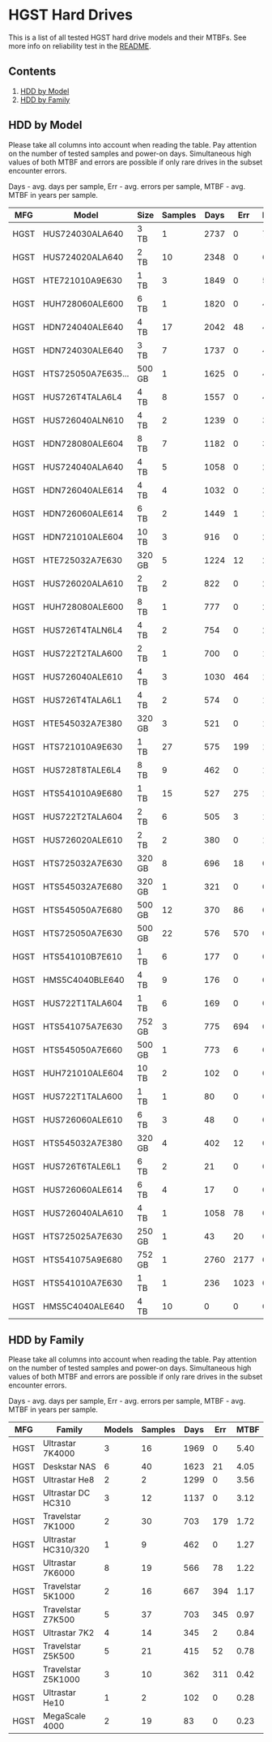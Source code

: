 HGST Hard Drives
================

This is a list of all tested HGST hard drive models and their MTBFs. See more
info on reliability test in the [README](https://github.com/bsdhw/SMART).

Contents
--------

1. [ HDD by Model  ](#hdd-by-model)
2. [ HDD by Family ](#hdd-by-family)

HDD by Model
------------

Please take all columns into account when reading the table. Pay attention on the
number of tested samples and power-on days. Simultaneous high values of both MTBF
and errors are possible if only rare drives in the subset encounter errors.

Days - avg. days per sample,
Err  - avg. errors per sample,
MTBF - avg. MTBF in years per sample.

| MFG       | Model              | Size   | Samples | Days  | Err   | MTBF |
|-----------|--------------------|--------|---------|-------|-------|------|
| HGST      | HUS724030ALA640    | 3 TB   | 1       | 2737  | 0     | 7.50   |
| HGST      | HUS724020ALA640    | 2 TB   | 10      | 2348  | 0     | 6.43   |
| HGST      | HTE721010A9E630    | 1 TB   | 3       | 1849  | 0     | 5.07   |
| HGST      | HUH728060ALE600    | 6 TB   | 1       | 1820  | 0     | 4.99   |
| HGST      | HDN724040ALE640    | 4 TB   | 17      | 2042  | 48    | 4.81   |
| HGST      | HDN724030ALE640    | 3 TB   | 7       | 1737  | 0     | 4.76   |
| HGST      | HTS725050A7E635... | 500 GB | 1       | 1625  | 0     | 4.45   |
| HGST      | HUS726T4TALA6L4    | 4 TB   | 8       | 1557  | 0     | 4.27   |
| HGST      | HUS726040ALN610    | 4 TB   | 2       | 1239  | 0     | 3.40   |
| HGST      | HDN728080ALE604    | 8 TB   | 7       | 1182  | 0     | 3.24   |
| HGST      | HUS724040ALA640    | 4 TB   | 5       | 1058  | 0     | 2.90   |
| HGST      | HDN726040ALE614    | 4 TB   | 4       | 1032  | 0     | 2.83   |
| HGST      | HDN726060ALE614    | 6 TB   | 2       | 1449  | 1     | 2.65   |
| HGST      | HDN721010ALE604    | 10 TB  | 3       | 916   | 0     | 2.51   |
| HGST      | HTE725032A7E630    | 320 GB | 5       | 1224  | 12    | 2.43   |
| HGST      | HUS726020ALA610    | 2 TB   | 2       | 822   | 0     | 2.25   |
| HGST      | HUH728080ALE600    | 8 TB   | 1       | 777   | 0     | 2.13   |
| HGST      | HUS726T4TALN6L4    | 4 TB   | 2       | 754   | 0     | 2.07   |
| HGST      | HUS722T2TALA600    | 2 TB   | 1       | 700   | 0     | 1.92   |
| HGST      | HUS726040ALE610    | 4 TB   | 3       | 1030  | 464   | 1.68   |
| HGST      | HUS726T4TALA6L1    | 4 TB   | 2       | 574   | 0     | 1.57   |
| HGST      | HTE545032A7E380    | 320 GB | 3       | 521   | 0     | 1.43   |
| HGST      | HTS721010A9E630    | 1 TB   | 27      | 575   | 199   | 1.35   |
| HGST      | HUS728T8TALE6L4    | 8 TB   | 9       | 462   | 0     | 1.27   |
| HGST      | HTS541010A9E680    | 1 TB   | 15      | 527   | 275   | 1.25   |
| HGST      | HUS722T2TALA604    | 2 TB   | 6       | 505   | 3     | 1.13   |
| HGST      | HUS726020ALE610    | 2 TB   | 2       | 380   | 0     | 1.04   |
| HGST      | HTS725032A7E630    | 320 GB | 8       | 696   | 18    | 0.99   |
| HGST      | HTS545032A7E680    | 320 GB | 1       | 321   | 0     | 0.88   |
| HGST      | HTS545050A7E680    | 500 GB | 12      | 370   | 86    | 0.88   |
| HGST      | HTS725050A7E630    | 500 GB | 22      | 576   | 570   | 0.52   |
| HGST      | HTS541010B7E610    | 1 TB   | 6       | 177   | 0     | 0.49   |
| HGST      | HMS5C4040BLE640    | 4 TB   | 9       | 176   | 0     | 0.48   |
| HGST      | HUS722T1TALA604    | 1 TB   | 6       | 169   | 0     | 0.47   |
| HGST      | HTS541075A7E630    | 752 GB | 3       | 775   | 694   | 0.42   |
| HGST      | HTS545050A7E660    | 500 GB | 1       | 773   | 6     | 0.30   |
| HGST      | HUH721010ALE604    | 10 TB  | 2       | 102   | 0     | 0.28   |
| HGST      | HUS722T1TALA600    | 1 TB   | 1       | 80    | 0     | 0.22   |
| HGST      | HUS726060ALE610    | 6 TB   | 3       | 48    | 0     | 0.13   |
| HGST      | HTS545032A7E380    | 320 GB | 4       | 402   | 12    | 0.11   |
| HGST      | HUS726T6TALE6L1    | 6 TB   | 2       | 21    | 0     | 0.06   |
| HGST      | HUS726060ALE614    | 6 TB   | 4       | 17    | 0     | 0.05   |
| HGST      | HUS726040ALA610    | 4 TB   | 1       | 1058  | 78    | 0.04   |
| HGST      | HTS725025A7E630    | 250 GB | 1       | 43    | 20    | 0.01   |
| HGST      | HTS541075A9E680    | 752 GB | 1       | 2760  | 2177  | 0.00   |
| HGST      | HTS541010A7E630    | 1 TB   | 1       | 236   | 1023  | 0.00   |
| HGST      | HMS5C4040ALE640    | 4 TB   | 10      | 0     | 0     | 0.00   |

HDD by Family
-------------

Please take all columns into account when reading the table. Pay attention on the
number of tested samples and power-on days. Simultaneous high values of both MTBF
and errors are possible if only rare drives in the subset encounter errors.

Days - avg. days per sample,
Err  - avg. errors per sample,
MTBF - avg. MTBF in years per sample.

| MFG       | Family                 | Models | Samples | Days  | Err   | MTBF |
|-----------|------------------------|--------|---------|-------|-------|------|
| HGST      | Ultrastar 7K4000       | 3      | 16      | 1969  | 0     | 5.40   |
| HGST      | Deskstar NAS           | 6      | 40      | 1623  | 21    | 4.05   |
| HGST      | Ultrastar He8          | 2      | 2       | 1299  | 0     | 3.56   |
| HGST      | Ultrastar DC HC310     | 3      | 12      | 1137  | 0     | 3.12   |
| HGST      | Travelstar 7K1000      | 2      | 30      | 703   | 179   | 1.72   |
| HGST      | Ultrastar HC310/320    | 1      | 9       | 462   | 0     | 1.27   |
| HGST      | Ultrastar 7K6000       | 8      | 19      | 566   | 78    | 1.22   |
| HGST      | Travelstar 5K1000      | 2      | 16      | 667   | 394   | 1.17   |
| HGST      | Travelstar Z7K500      | 5      | 37      | 703   | 345   | 0.97   |
| HGST      | Ultrastar 7K2          | 4      | 14      | 345   | 2     | 0.84   |
| HGST      | Travelstar Z5K500      | 5      | 21      | 415   | 52    | 0.78   |
| HGST      | Travelstar Z5K1000     | 3      | 10      | 362   | 311   | 0.42   |
| HGST      | Ultrastar He10         | 1      | 2       | 102   | 0     | 0.28   |
| HGST      | MegaScale 4000         | 2      | 19      | 83    | 0     | 0.23   |
